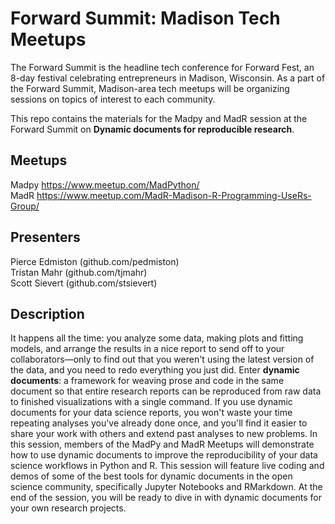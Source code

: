 # Forward Summit: Madison Tech Meetups

The Forward Summit is the headline tech conference for Forward Fest, an 8-day festival celebrating entrepreneurs in Madison, Wisconsin. As a part of the Forward Summit, Madison-area tech meetups will be organizing sessions on topics of interest to each community.

This repo contains the materials for the Madpy and MadR session at the Forward Summit on **Dynamic documents for reproducible research**.

## Meetups

Madpy <https://www.meetup.com/MadPython/>  
MadR <https://www.meetup.com/MadR-Madison-R-Programming-UseRs-Group/>

## Presenters

Pierce Edmiston (github.com/pedmiston)  
Tristan Mahr (github.com/tjmahr)  
Scott Sievert (github.com/stsievert)  

## Description

It happens all the time: you analyze some data, making plots and fitting models, and arrange the results in a nice report to send off to your collaborators—only to find out that you weren't using the latest version of the data, and you need to redo everything you just did. Enter **dynamic documents**: a framework for weaving prose and code in the same document so that entire research reports can be reproduced from raw data to finished visualizations with a single command. If you use dynamic documents for your data science reports, you won't waste your time repeating analyses you've already done once, and you'll find it easier to share your work with others and extend past analyses to new problems. In this session, members of the MadPy and MadR Meetups will demonstrate how to use dynamic documents to improve the reproducibility of your data science workflows in Python and R. This session will feature live coding and demos of some of the best tools for dynamic documents in the open science community, specifically Jupyter Notebooks and RMarkdown. At the end of the session, you will be ready to dive in with dynamic documents for your own research projects.
